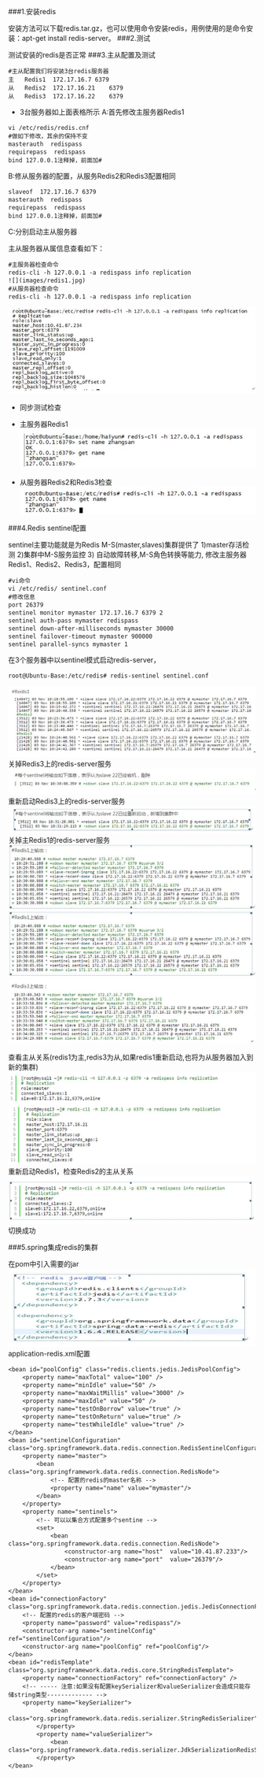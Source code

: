 ###1.安装redis


安装方法可以下载redis.tar.gz，也可以使用命令安装redis，用例使用的是命令安装：apt-get install redis-server。
###2.测试


测试安装的redis是否正常
###3.主从配置及测试
```
#主从配置我们将安装3台redis服务器
主	Redis1	172.17.16.7	6379
从	Redis2	172.17.16.21	6379
从	Redis3	172.17.16.22	6379
```
- 3台服务器如上面表格所示
A:首先修改主服务器Redis1
```
vi /etc/redis/redis.cnf
#做如下修改，其余的保持不变
masterauth  redispass
requirepass  redispass
bind 127.0.0.1注释掉，前面加#
```
B:修从服务器的配置，从服务Redis2和Redis3配置相同
```
slaveof  172.17.16.7 6379
masterauth  redispass
requirepass  redispass
bind 127.0.0.1注释掉，前面加#
```
C:分别启动主从服务器

主从服务器从属信息查看如下：
```
#主服务器检查命令
redis-cli -h 127.0.0.1 -a redispass info replication
![](images/redis1.jpg)
#从服务器检查命令
redis-cli -h 127.0.0.1 -a redispass info replication
```
![](images/redis2.jpg)
- 同步测试检查
 - 主服务器Redis1
![](images/redis3.jpg)

 - 从服务器Redis2和Redis3检查
![](images/redis4.jpg)

###4.Redis sentinel配置


sentinel主要功能就是为Redis M-S(master,slaves)集群提供了
1)master存活检测
2)集群中M-S服务监控
3) 自动故障转移,M-S角色转换等能力,
修改主服务器Redis1、Redis2、Redis3，配置相同
```
#vi命令
vi /etc/redis/ sentinel.conf
#修改信息
port 26379
sentinel monitor mymaster 172.17.16.7 6379 2
sentinel auth-pass mymaster redispass
sentinel down-after-milliseconds mymaster 30000
sentinel failover-timeout mymaster 900000
sentinel parallel-syncs mymaster 1
```
在3个服务器中以sentinel模式启动redis-server，
```
root@Ubuntu-Base:/etc/redis# redis-sentinel sentinel.conf
```
![](images/redis5.jpg)
关掉Redis3上的redis-server服务
![](images/redis6.jpg)
重新启动Redis3上的redis-server服务
![](images/redis7.jpg)
关掉主Redis1的redis-server服务
![](images/redis8.jpg)
![](images/redis8.jpg)
![](images/redis10.jpg)


查看主从关系(redis1为主,redis3为从,如果redis1重新启动,也将为从服务器加入到新的集群)
![](images/redis11.jpg)
重新启动Redis1，检查Redis2的主从关系
![](images/redis12.jpg)
切换成功

###5.spring集成redis的集群


在pom中引入需要的jar
![](images/redis13.jpg)
application-redis.xml配置
```
<bean id="poolConfig" class="redis.clients.jedis.JedisPoolConfig">  
	<property name="maxTotal" value="100" />  
	<property name="minIdle" value="50" />  
	<property name="maxWaitMillis" value="3000" />  
	<property name="maxIdle" value="50" />  
	<property name="testOnBorrow" value="true" />  
	<property name="testOnReturn" value="true" />  
	<property name="testWhileIdle" value="true" />  
</bean>  
<bean id="sentinelConfiguration" class="org.springframework.data.redis.connection.RedisSentinelConfiguration">  
	<property name="master">  
		<bean class="org.springframework.data.redis.connection.RedisNode">  
			<!-- 配置的redis的master名称 -->
			<property name="name" value="mymaster"/>  
		</bean>  
	</property>  
	<property name="sentinels"> 
		<!-- 可以以集合方式配置多个sentine --> 
		<set>  
			<bean class="org.springframework.data.redis.connection.RedisNode">  
				<constructor-arg name="host"  value="10.41.87.233"/>  
				<constructor-arg name="port"  value="26379"/>  
			</bean>  
		</set>  
	</property>  
</bean>  
<bean id="connectionFactory" class="org.springframework.data.redis.connection.jedis.JedisConnectionFactory">
	<!-- 配置的redis的客户端密码 -->
	<property name="password" value="redispass"/>
	<constructor-arg name="sentinelConfig" ref="sentinelConfiguration"/>  
	<constructor-arg name="poolConfig" ref="poolConfig"/>  
</bean>  
<bean id="redisTemplate" class="org.springframework.data.redis.core.StringRedisTemplate">  
	<property name="connectionFactory" ref="connectionFactory" />  
	<!-- ----- 注意:如果没有配置keySerializer和valueSerializer会造成只能存储string类型------------- -->
	<property name="keySerializer">  
            <bean class="org.springframework.data.redis.serializer.StringRedisSerializer"/>  
        </property>  
        <property name="valueSerializer">  
            <bean class="org.springframework.data.redis.serializer.JdkSerializationRedisSerializer"/>  
        </property>  
</bean>
```
